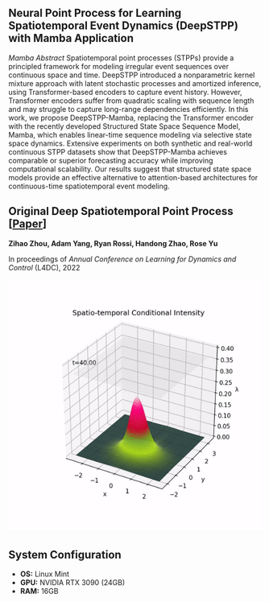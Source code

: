 ## Neural Point Process for Learning Spatiotemporal Event Dynamics (DeepSTPP) with Mamba Application

*Mamba Abstract* Spatiotemporal point processes (STPPs) provide a principled framework for modeling irregular event sequences over continuous space and time. DeepSTPP introduced a nonparametric kernel mixture approach with latent stochastic processes and amortized inference, using Transformer-based encoders to capture event history. However, Transformer encoders suffer from quadratic scaling with sequence length and may struggle to capture long-range dependencies efficiently. In this work, we propose DeepSTPP-Mamba, replacing the Transformer encoder with the recently developed Structured State Space Sequence Model, Mamba, which enables linear-time sequence modeling via selective state space dynamics. Extensive experiments on both synthetic and real-world continuous STPP datasets show that DeepSTPP-Mamba achieves comparable or superior forecasting accuracy while improving computational scalability. Our results suggest that structured state space models provide an effective alternative to attention-based architectures for continuous-time spatiotemporal event modeling.

## Original Deep Spatiotemporal Point Process [[Paper](https://proceedings.mlr.press/v168/zhou22a/zhou22a.pdf)]

**Zihao Zhou, Adam Yang, Ryan Rossi, Handong Zhao, Rose Yu**

In proceedings of *Annual Conference on Learning for Dynamics and Control* (L4DC), 2022

![example](example.gif)

## System Configuration

- **OS:** Linux Mint
- **GPU:** NVIDIA RTX 3090 (24GB)
- **RAM:** 16GB